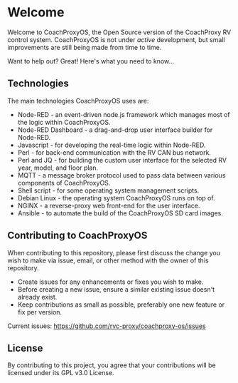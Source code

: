 # Welcome

Welcome to CoachProxyOS, the Open Source version of the CoachProxy RV control
system. CoachProxyOS is not under _active_ development, but small improvements
are still being made from time to time.

Want to help out? Great! Here's what you need to know...

## Technologies

The main technologies CoachProxyOS uses are:

* Node-RED - an event-driven node.js framework which manages most of the
  logic within CoachProxyOS.
* Node-RED Dashboard - a drag-and-drop user interface builder for Node-RED.
* Javascript - for developing the real-time logic within Node-RED.
* Perl - for back-end communication with the RV CAN bus network.
* Perl and JQ - for building the custom user interface for the selected
  RV year, model, and floor plan.
* MQTT - a message broker protocol used to pass data between various
  components of CoachProxyOS.
* Shell script - for some operating system management scripts.
* Debian Linux - the operating system CoachProxyOS runs on top of.
* NGINX - a reverse-proxy web front-end for the user interface.
* Ansible - to automate the build of the CoachProxyOS SD card images.

## Contributing to CoachProxyOS

When contributing to this repository, please first discuss the change you wish
to make via issue, email, or other method with the owner of this repository.

* Create issues for any enhancements or fixes you wish to make.
* Before creating a new issue, ensure a similar existing issue doesn't already exist.
* Keep contributions as small as possible, preferably one new feature or fix per version.

Current issues: https://github.com/rvc-proxy/coachproxy-os/issues

## License

By contributing to this project, you agree that your contributions will
be licensed under its GPL v3.0 License.

